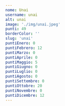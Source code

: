 ```yaml
---
nome: Unai
username: unai
alt: unai
image: './img/unai.jpeg'
punti: 49
borderColor: ''
slug: 'unai'
puntiEnero: 0
puntiFebrero: 12
puntiMarzo: 0
puntiAprile: 0
puntiMaggio: 5
puntiGiugno: 0
puntiLuglio: 0
puntiAgosto: 0
puntiSettembre: 0
puntiOttobre: 20
puntiNovembre: 0
puntiDicembre: 12
---
```

